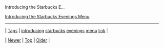 <!--
title: Introducing the Starbucks Evenings Menu
date: 2020-06-28T15:27:00.284Z
tags: introducing, starbucks, evenings, menu, link
-->


Introducing the Starbucks E...

[Introducing the Starbucks Evenings Menu](http://newyorker.tumblr.com/post/84386098992/introducing-the-starbucks-evenings-menu)

<!--BOTTOM-POST-NAVIGATION-->
---

| [Tags](tags.md) | [introducing](tag-introducing.md) [starbucks](tag-starbucks.md) [evenings](tag-evenings.md) [menu](tag-menu.md) [link](tag-link.md) |

| [Newer](84309721644.md) | [Top](index.md) | [Older](84456302879.md) |